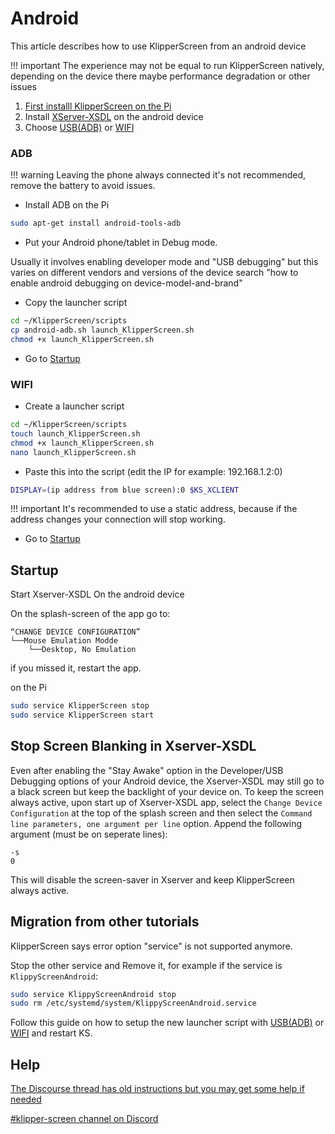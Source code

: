 # Android

This article describes how to use KlipperScreen from an android device

!!! important
    The experience may not be equal to run KlipperScreen natively,
    depending on the device there maybe performance degradation or other issues

1. [First installl KlipperScreen on the Pi](Installation.md)
2. Install [XServer-XSDL](https://play.google.com/store/apps/details?id=x.org.server) on the android device
3. Choose [USB(ADB)](#adb) or [WIFI](#wifi)

### ADB

!!! warning
    Leaving the phone always connected it's not recommended, remove the battery to avoid issues.

* Install ADB on the Pi
```bash
sudo apt-get install android-tools-adb
```
* Put your Android phone/tablet in Debug mode.

Usually it involves enabling developer mode and "USB debugging" but this varies on different vendors and versions of the device
search "how to enable android debugging on device-model-and-brand"

* Copy the launcher script

```bash
cd ~/KlipperScreen/scripts
cp android-adb.sh launch_KlipperScreen.sh
chmod +x launch_KlipperScreen.sh
```

* Go to [Startup](#startup)

### WIFI

* Create a launcher script

```bash
cd ~/KlipperScreen/scripts
touch launch_KlipperScreen.sh
chmod +x launch_KlipperScreen.sh
nano launch_KlipperScreen.sh
```

* Paste this into the script (edit the IP for example: 192.168.1.2:0)
```bash
DISPLAY=(ip address from blue screen):0 $KS_XCLIENT
```

!!! important
    It's recommended to use a static address, because if the address changes your connection will stop working.

* Go to [Startup](#startup)

## Startup

Start Xserver-XSDL On the android device

On the splash-screen of the app go to:
```
“CHANGE DEVICE CONFIGURATION”
└──Mouse Emulation Modde
    └──Desktop, No Emulation
```
if you missed it, restart the app.

on the Pi
```bash
sudo service KlipperScreen stop
sudo service KlipperScreen start
```

## Stop Screen Blanking in Xserver-XSDL

Even after enabling the "Stay Awake" option in the Developer/USB Debugging options of your Android device, the Xserver-XSDL may still go to a black screen but keep the backlight of your device on.  To keep the screen always active, upon start up of Xserver-XSDL app, select the `Change Device Configuration` at the top of the splash screen and then select the `Command line parameters, one argument per line` option. Append the following argument (must be on seperate lines):
```
-s
0
```
This will disable the screen-saver in Xserver and keep KlipperScreen always active.

## Migration from other tutorials

KlipperScreen says error option "service" is not supported anymore.

Stop the other service and Remove it, for example if the service is `KlippyScreenAndroid`:

```bash
sudo service KlippyScreenAndroid stop
sudo rm /etc/systemd/system/KlippyScreenAndroid.service
```

Follow this guide on how to setup the new launcher script with [USB(ADB)](#adb) or [WIFI](#wifi) and restart KS.

## Help

[The Discourse thread has old instructions but you may get some help if needed](https://klipper.discourse.group/t/how-to-klipperscreen-on-android-smart-phones/1196)

[#klipper-screen channel on Discord](https://discord.klipper3d.org/)

